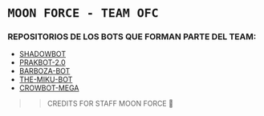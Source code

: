 # **`MOON FORCE - TEAM OFC`**
### REPOSITORIOS DE LOS BOTS QUE FORMAN PARTE DEL TEAM:
- [SHADOWBOT]()
- [PRAKBOT-2.0]()
- [BARBOZA-BOT]()
- [THE-MIKU-BOT]()
- [CROWBOT-MEGA]()

> > CREDITS FOR STAFF MOON FORCE 🌙
